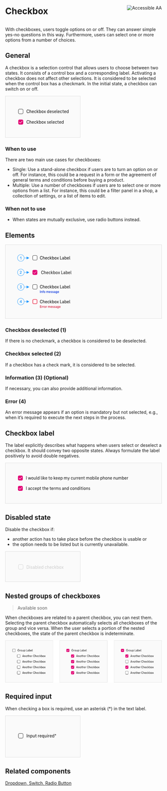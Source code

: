 <div style="display: inline-flex; align-items: center; justify-content: space-between; width: 100%;">
    <h1>Checkbox</h1>
    <img src="assets/tag-aa.svg" alt="Accessible AA" />
</div>

With checkboxes, users toggle options on or off. They can answer simple yes-no questions in this way. Furthermore, users can select one or more options from a number of choices.

## General

A checkbox is a selection control that allows users to choose between two states. It consists of a control box and a corresponding label. Activating a checkbox does not affect other selections. It is considered to be selected when the control box has a checkmark. In the initial state, a checkbox can switch on or off.

![Image Name](./img/checkbox.png)

### When to use

There are two main use cases for checkboxes:

- Single: Use a stand-alone checkbox if users are to turn an option on or off. For instance, this could be a request in a form or the agreement of general terms and conditions before buying a product.
- Multiple: Use a number of checkboxes if users are to select one or more options from a list. For instance, this could be a filter panel in a shop, a collection of settings, or a list of items to edit.

### When not to use

- When states are mutually exclusive, use radio buttons instead.

## Elements

![Image Name](./img/checkbox-elements.png)

### Checkbox deselected (1)

If there is no checkmark, a checkbox is considered to be deselected.

### Checkbox selected (2)

If a checkbox has a check mark, it is considered to be selected.

### Information (3) (Optional)

If necessary, you can also provide additional information.

### Error (4)

An error message appears if an option is mandatory but not selected, e.g., when it’s required to execute the next steps in the process.

## Checkbox label

The label explicitly describes what happens when users select or deselect a checkbox. It should convey two opposite states. Always formulate the label positively to avoid double negatives.

![Image Name](./img/checkbox_label.png)

## Disabled state

Disable the checkbox if:

- another action has to take place before the checkbox is usable or
- the option needs to be listed but is currently unavailable.

![Image Name](./img/checkbox_disabled.png)

## Nested groups of checkboxes

> Available soon

When checkboxes are related to a parent checkbox, you can nest them. Selecting the parent checkbox automatically selects all checkboxes of the group and vice versa. When the user selects a portion of the nested checkboxes, the state of the parent checkbox is indeterminate.

![Image Name](./img/checkbox_nesting.png)

## Required input

When checking a box is required, use an asterisk (\*) in the text label.

![Image Name](./img/checkbox_required_input.png)

## Related components

<a href="?path=/usage/components-dropdown--standard">Dropdown, </a>
<a href="?path=/usage/components-switch--standard">Switch, </a>
<a href="?path=/usage/components-radio-button--standard">Radio Button</a>
